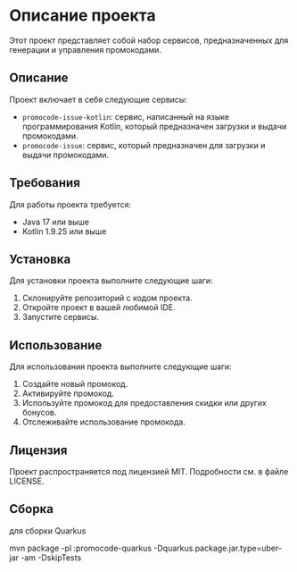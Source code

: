 # Описание проекта

Этот проект представляет собой набор сервисов, предназначенных для генерации и управления промокодами.

## Описание

Проект включает в себя следующие сервисы:

- `promocode-issue-kotlin`: сервис, написанный на языке программирования Kotlin, который предназначен загрузки и выдачи промокодами.
- `promocode-issue`: сервис, который предназначен для загрузки и выдачи промокодами.

## Требования

Для работы проекта требуется:

- Java 17 или выше
- Kotlin 1.9.25 или выше

## Установка

Для установки проекта выполните следующие шаги:

1. Склонируйте репозиторий с кодом проекта.
2. Откройте проект в вашей любимой IDE.
3. Запустите сервисы.

## Использование

Для использования проекта выполните следующие шаги:

1. Создайте новый промокод.
2. Активируйте промокод.
3. Используйте промокод для предоставления скидки или других бонусов.
4. Отслеживайте использование промокода.

## Лицензия

Проект распространяется под лицензией MIT. Подробности см. в файле LICENSE.


## Сборка
для сборки Quarkus

mvn package -pl :promocode-quarkus  -Dquarkus.package.jar.type=uber-jar -am -DskipTests